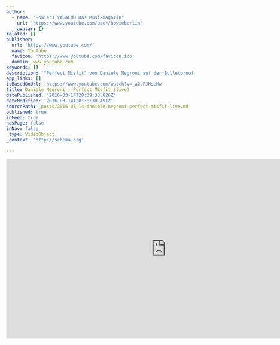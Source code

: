 ```yaml
---
author:
  - name: "Howie's YAGALOO Das Musikmagazin"
    url: 'https://www.youtube.com/user/howieberlin'
    avatar: {}
related: []
publisher:
  url: 'https://www.youtube.com/'
  name: YouTube
  favicon: 'https://www.youtube.com/favicon.ico'
  domain: www.youtube.com
keywords: []
description: '"Perfect Misfit" von Daniele Negroni auf der Bulletproof-Tour in Regensburg aufgenommen. ************************************************************************* ► Jetzt Abonnieren: http://bit.ly/1E8SxTX ► Finde uns auf Facebook: https://www.facebook.com/yagaloo.TV ► Folge uns auf Twitter: https://twitter.com/yagalooTV ► Website: http://www.yagaloo.com/ ************************************************************************* -~-~~-~~~-~~-~- Schau es Dir an: "BattleBoi Basti im Interview bei yagaloo.TV" ➨ https://www.youtube.com/watch?v=awoSgNDjZNQ -~-~~-~~~-~~-~-'
app_links: []
isBasedOnUrl: 'https://www.youtube.com/watch?v=_a2sFJMseMw'
title: Daniele Negroni - Perfect Misfit (live)
datePublished: '2016-03-14T20:39:33.826Z'
dateModified: '2016-03-14T20:38:30.491Z'
sourcePath: _posts/2016-03-14-daniele-negroni-perfect-misfit-live.md
published: true
inFeed: true
hasPage: false
inNav: false
_type: VideoObject
_context: 'http://schema.org'

---
```

<iframe src="https://cdn.embedly.com/widgets/media.html?src=https%3A%2F%2Fwww.youtube.com%2Fembed%2F_a2sFJMseMw%3Ffeature%3Doembed&amp;url=https%3A%2F%2Fwww.youtube.com%2Fwatch%3Fv%3D_a2sFJMseMw&amp;image=https%3A%2F%2Fi.ytimg.com%2Fvi%2F_a2sFJMseMw%2Fhqdefault.jpg&amp;key=b7d04c9b404c499eba89ee7072e1c4f7&amp;type=text%2Fhtml&amp;schema=youtube" width="854" height="480" scrolling="no" frameborder="0" allowfullscreen="allowfullscreen" style=""></iframe>